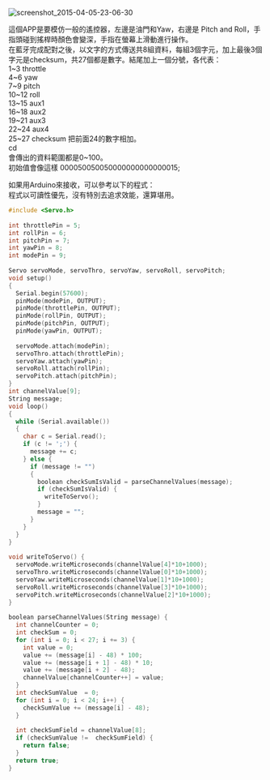 ![screenshot_2015-04-05-23-06-30](https://cloud.githubusercontent.com/assets/12403337/8718356/70377568-2bd6-11e5-8a0a-ae2b8e8e6e96.jpg)

這個APP是要模仿一般的遙控器，左邊是油門和Yaw，右邊是 Pitch and Roll，手指頭碰到搖桿時顏色會變深，手指在螢幕上滑動進行操作。  
在藍牙完成配對之後，以文字的方式傳送共8組資料，每組3個字元，加上最後3個字元是checksum，共27個都是數字。結尾加上一個分號，各代表：  
1~3     throttle  
4~6     yaw  
7~9     pitch  
10~12 roll  
13~15 aux1  
16~18 aux2  
19~21 aux3  
22~24 aux4  
25~27 checksum 把前面24的數字相加。  
cd   
會傳出的資料範圍都是0~100。  
初始值會像這樣 000050050050000000000000015;
  
如果用Arduino來接收，可以參考以下的程式：  
程式以可讀性優先，沒有特別去追求效能，還算堪用。  
 
```c 
#include <Servo.h>  
  
int throttlePin = 5;  
int rollPin = 6;  
int pitchPin = 7;  
int yawPin = 8;  
int modePin = 9;  
  
Servo servoMode, servoThro, servoYaw, servoRoll, servoPitch;  
void setup()  
{  
  Serial.begin(57600);  
  pinMode(modePin, OUTPUT);  
  pinMode(throttlePin, OUTPUT);  
  pinMode(rollPin, OUTPUT);  
  pinMode(pitchPin, OUTPUT);  
  pinMode(yawPin, OUTPUT);  
  
  servoMode.attach(modePin);  
  servoThro.attach(throttlePin);  
  servoYaw.attach(yawPin);  
  servoRoll.attach(rollPin);  
  servoPitch.attach(pitchPin);  
}  
int channelValue[9];  
String message;  
void loop()  
{  
  while (Serial.available())  
  {  
    char c = Serial.read();  
    if (c != ';') {  
      message += c;  
    } else {  
      if (message != "")  
      {  
        boolean checkSumIsValid = parseChannelValues(message);  
        if (checkSumIsValid) {  
          writeToServo();  
        }  
        message = "";  
      }  
    }  
  }  
}  
  
void writeToServo() {  
  servoMode.writeMicroseconds(channelValue[4]*10+1000);  
  servoThro.writeMicroseconds(channelValue[0]*10+1000);  
  servoYaw.writeMicroseconds(channelValue[1]*10+1000);  
  servoRoll.writeMicroseconds(channelValue[3]*10+1000);  
  servoPitch.writeMicroseconds(channelValue[2]*10+1000);  
}  
  
boolean parseChannelValues(String message) {  
  int channelCounter = 0;  
  int checkSum = 0;  
  for (int i = 0; i < 27; i += 3) {  
    int value = 0;  
    value += (message[i] - 48) * 100;  
    value += (message[i + 1] - 48) * 10;  
    value += (message[i + 2] - 48);  
    channelValue[channelCounter++] = value;  
  }  
  int checkSumValue  = 0;  
  for (int i = 0; i < 24; i++) {  
    checkSumValue += (message[i] - 48);  
  }  
  
  int checkSumField = channelValue[8];  
  if (checkSumValue !=  checkSumField) {  
    return false;  
  }  
  return true;  
}  
```
